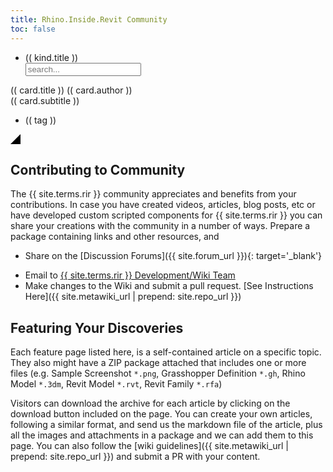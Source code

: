```yaml
---
title: Rhino.Inside.Revit Community
toc: false
---
```


<div id="discoverGallery">
    <div class="discover-filters-box">
        <ul class="discover-filters">
            <li class="discover-filter" v-for="kind in discoverKinds" v-on:click="filterCardsByKind" v-bind:kind="(( kind.keyword ))">(( kind.title ))</li>
            <input class="discover-search" type="text" placeholder="search..." v-model.trim="keyword">
        </ul>
    </div>
    <div class="discover-grid">
        <div class="discover-item" v-for="card in discoverCards" v-bind:class="{ discoverItemHighlight: card.highlight }">
            <a v-bind:href="card.url" target="blank">
                <div class="discover-thumbnail discover-thumbnail-dim">
                    <img class="discover-img no-popup" v-bind:src="card.thumbnail" />
                </div>
            </a>
            <div class="discover-info">
                <a class="discover-info-title" v-bind:href="card.url" target="blank">(( card.title ))</a>
                <a class="discover-info-author" v-bind:href="card.authorUrl" target="blank">(( card.author ))</a>
                <div class="discover-info-subtitle" >
                    (( card.subtitle ))
                </div>
                <ul class="discover-info-tags">
                    <li v-for="tag in card.tags" v-on:click="filterCardsByTag" v-bind:tag="(( tag ))">(( tag ))</li>
                </ul>
                <div class="discover-info-extra" v-html="card.description"></div>
            </div>
            <svg v-if="card.highlight" class="discover-highlight" height="16" width="16"><polygon points="16,0 16,16 0,16" style="fill:black" /></svg>
        </div>
    </div>
</div>


<script>
    const urlParams = new URLSearchParams(window.location.search);
    const siteUrl = "{{ site.baseurl }}";

    function attachDiscoverItemHover() {
        $(".discover-item").hover(function(){
            $(this).addClass("discover-item-focused");
            $(this).find(".discover-thumbnail").removeClass("discover-thumbnail-dim");
            $(this).find(".discover-info-extra").css("display", "block");
        }, function(){
            $(this).removeClass("discover-item-focused");
            $(this).find(".discover-thumbnail").addClass("discover-thumbnail-dim");
            $(this).find(".discover-info-extra").css("display", "none");
        });
    };

    async function getDiscoverCards(filter) {
        var dataUrl = '/static/data/discover.json';
        if (window.location.href.includes('127.0.0.1')) {
            dataUrl = siteUrl  + dataUrl;
        }

        console.log(`fetching from ${dataUrl}`)
        const res = await fetch(dataUrl);
        if (res.ok) {
            return await res.json();
        }
    };

    Vue.options.delimiters = ['((', '))'];

    var app;

    getDiscoverCards().then((cards) => {
        // cleanup the links
        cards.forEach((c) => {
            if (!c.thumbnail.startsWith("http")) {
                c.thumbnail = siteUrl + c.thumbnail;
            }

            c.description = markdown.toHTML(c.description);
        });

        app = new Vue({
            el: '#discoverGallery',
            data: {
                baseUrl: siteUrl,
                keyword: '',
                pushNewState: true,
                discoverKinds: [{
                    title: "All",
                    keyword: "all"
                }, {
                    title: "Featured",
                    keyword: "featured"
                }, {
                    title: "Courses",
                    keyword: "course"
                }, {
                    title: "Tutorials",
                    keyword: "tutorial"
                }, {
                    title: "Examples",
                    keyword: "example"
                }, {
                    title: "Podcasts",
                    keyword: "podcast"
                }, {
                    title: "Articles",
                    keyword: "article"
                }, {
                    title: "Videos",
                    keyword: "video"
                }],
                allCards: cards,
                discoverCards: cards
            },
            methods: {
                filterCardsByKind: function (event) {
                    let kind = event.target.getAttribute('kind');
                    this.keyword = 'kind: ' + kind;
                },
                filterCardsByTag:  function(event) {
                    let tag = event.target.getAttribute('tag');
                    this.keyword = 'tag: ' + tag;
                }
            },
            watch: {
                keyword: function(val) {
                    var allCs = this.allCards;
                    let origKwd = val.toLowerCase();
                    const pushState = this.pushNewState;

                    if (origKwd.startsWith('kind:')) {
                        kwd = origKwd.replace('kind:', '').trim();
                        if (kwd == 'featured') {
                            this.discoverCards = allCs.filter(
                                (c) => c.highlight
                            );
                        }
                        else if (kwd != 'all') {
                            this.discoverCards = allCs.filter(
                                (c) => c.kinds.includes(kwd)
                            );
                        }
                        else {
                            this.discoverCards = allCs;
                        }

                        $('.discover-filter').removeClass('discover-filter-active');
                        $('.discover-filter').each(function() {
                            var df = $(this);
                            if (df.attr('kind') == kwd) {
                                df.addClass('discover-filter-active');
                                if (pushState) {
                                history.pushState({filterType: 'kind', keyword: origKwd}, `Kind: ${df.text()}`, `?keyword=${origKwd}`);
                                }
                            }
                        });
                    }
                    else if (origKwd.startsWith('tag:')) {
                        kwd = origKwd.replace('tag:', '').trim();
                        if (kwd != '') {
                            this.discoverCards = allCs.filter(
                                (c) => c.tags.includes(kwd)
                            );
                        } else {
                            this.discoverCards = allCs;
                        }

                        $('.discover-filter').removeClass('discover-filter-active');
                        if (pushState) {
                            history.pushState({filterType: 'tag', keyword: origKwd}, `Tag: ${kwd}`, `?keyword=${origKwd}`);
                        }
                    }
                    else {
                        this.discoverCards = allCs.filter(
                            (c) => c.title.toLowerCase().includes(origKwd)
                                || c.author.toLowerCase().includes(origKwd)
                                || c.description.toLowerCase().includes(origKwd)
                            );

                        $('.discover-filter').removeClass('discover-filter-active');
                        if (pushState) {
                            if (history.state && history.state.filterType != 'text') {
                                history.pushState({filterType: 'text', keyword: origKwd}, `Search: ${origKwd}`, `?keyword=${origKwd}`);
                            }
                            else {
                                history.replaceState({filterType: 'text', keyword: origKwd}, `Search: ${origKwd}`, `?keyword=${origKwd}`);
                            }
                        }
                    }

                    this.pushNewState = true;
                }
            },
            mounted:function() {
                const urlKeyword = urlParams.get('keyword');
                this.keyword =  urlKeyword ? urlKeyword: "kind: all";
                attachDiscoverItemHover();
            },
            updated: function() {
                this.$nextTick(function() {
                    attachDiscoverItemHover();
                })
            }

        });
    });

    window.onpopstate = function(event) {
        app.pushNewState = false;
        app.keyword = event.state.keyword;
    };

</script>

## Contributing to Community

The {{ site.terms.rir }} community appreciates and benefits from your contributions. In case you have created videos, articles, blog posts, etc or have developed custom scripted components for {{ site.terms.rir }} you can share your creations with the community in a number of ways. Prepare a package containing links and other resources, and

- Share on the [Discussion Forums]({{ site.forum_url }}){: target='_blank'}
<!-- Email link here is obfuscated. See Wiki docs for guidelines -->
- Email to <a href="#" data-dump="bWFpbHRvOnJoaW5vLmluc2lkZS5yZXZpdEBtY25lZWwuY29tP3N1YmplY3Q9Q29tbXVuaXR5IFN1Ym1pc3Npb24=" onfocus="this.href = atob(this.dataset.dump)">{{ site.terms.rir }} Development/Wiki Team</a>
- Make changes to the Wiki and submit a pull request. [See Instructions Here]({{ site.metawiki_url | prepend: site.repo_url }})

## Featuring Your Discoveries

Each feature page listed here, is a self-contained article on a specific topic. They also might have a ZIP package attached that includes one or more files (e.g. Sample Screenshot `*.png`, Grasshopper Definition `*.gh`, Rhino Model `*.3dm`, Revit Model `*.rvt`, Revit Family `*.rfa`)

Visitors can download the archive for each article by clicking on the download button included on the page. You can create your own articles, following a similar format, and send us the markdown file of the article, plus all the images and attachments in a package and we can add them to this page. You can also follow the [wiki guidelines]({{ site.metawiki_url | prepend: site.repo_url }}) and submit a PR with your content.
